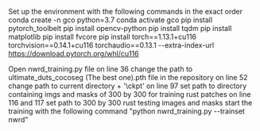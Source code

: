 Set up the environment with the following commands in the exact order
conda create -n gco python=3.7
conda activate gco
pip install pytorch_toolbelt
pip install opencv-python
pip install tqdm
pip install matplotlib
pip install fvcore
pip install torch==1.13.1+cu116 torchvision==0.14.1+cu116 torchaudio==0.13.1 --extra-index-url https://download.pytorch.org/whl/cu116




Open nwrd_training.py file
on line 36 change the path to ultimate_duts_cocoseg (The best one).pth file in the repository
on line 52 change path to current directory + '\\ckpt'
on line 97 set path to directory containing imgs and masks of 300 by 300 for training rust patches
on line 116 and 117 set path to 300 by 300 rust testing images and masks
start the training with the following command "python nwrd_training.py --trainset nwrd"
